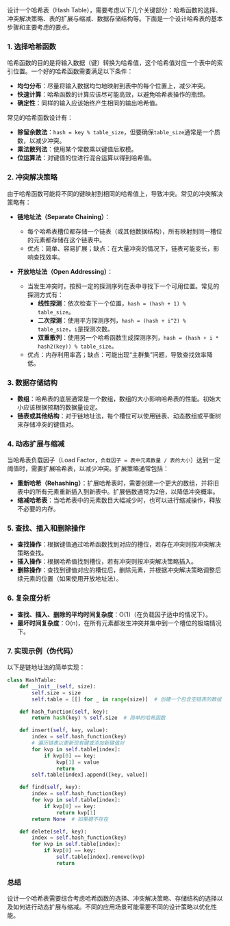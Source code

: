 设计一个哈希表（Hash Table），需要考虑以下几个关键部分：哈希函数的选择、冲突解决策略、表的扩展与缩减、数据存储结构等。下面是一个设计哈希表的基本步骤和主要考虑的要点。

### 1. 选择哈希函数

哈希函数的目的是将输入数据（键）转换为哈希值，这个哈希值对应一个表中的索引位置。一个好的哈希函数需要满足以下条件：
- **均匀分布**：尽量将输入数据均匀地映射到表中的每个位置上，减少冲突。
- **快速计算**：哈希函数的计算应该尽可能高效，以避免哈希表操作的瓶颈。
- **确定性**：同样的输入应该始终产生相同的输出哈希值。

常见的哈希函数设计有：
- **除留余数法**：`hash = key % table_size`，但要确保`table_size`通常是一个质数，以减少冲突。
- **乘法散列法**：使用某个常数乘以键值后取模。
- **位运算法**：对键值的位进行混合运算以得到哈希值。

### 2. 冲突解决策略

由于哈希函数可能将不同的键映射到相同的哈希值上，导致冲突。常见的冲突解决策略有：

- **链地址法（Separate Chaining）**：
  - 每个哈希表槽位都存储一个链表（或其他数据结构），所有映射到同一槽位的元素都存储在这个链表中。
  - 优点：简单、容易扩展；缺点：在大量冲突的情况下，链表可能变长，影响查找效率。
  
- **开放地址法（Open Addressing）**：
  - 当发生冲突时，按照一定的探测序列在表中寻找下一个可用位置。常见的探测方式有：
    - **线性探测**：依次检查下一个位置，`hash = (hash + 1) % table_size`。
    - **二次探测**：使用平方探测序列，`hash = (hash + i^2) % table_size`，`i`是探测次数。
    - **双重散列**：使用另一个哈希函数生成探测序列，`hash = (hash + i * hash2(key)) % table_size`。
  - 优点：内存利用率高；缺点：可能出现“主群集”问题，导致查找效率降低。

### 3. 数据存储结构

- **数组**：哈希表的底层通常是一个数组，数组的大小影响哈希表的性能。初始大小应该根据预期的数据量设定。
- **链表或其他结构**：对于链地址法，每个槽位可以使用链表、动态数组或平衡树来存储冲突的键值对。

### 4. 动态扩展与缩减

当哈希表负载因子（Load Factor，`负载因子 = 表中元素数量 / 表的大小`）达到一定阈值时，需要扩展哈希表，以减少冲突。扩展策略通常包括：
- **重新哈希（Rehashing）**：扩展哈希表时，需要创建一个更大的数组，并将旧表中的所有元素重新插入到新表中。扩展倍数通常为2倍，以降低冲突概率。
- **缩减哈希表**：当哈希表中的元素数目大幅减少时，也可以进行缩减操作，释放不必要的内存。

### 5. 查找、插入和删除操作

- **查找操作**：根据键值通过哈希函数找到对应的槽位，若存在冲突则按冲突解决策略查找。
- **插入操作**：根据哈希值找到槽位，若有冲突则按冲突解决策略插入。
- **删除操作**：查找到键值对应的槽位后，删除元素，并根据冲突解决策略调整后续元素的位置（如果使用开放地址法）。

### 6. 复杂度分析

- **查找、插入、删除的平均时间复杂度**：O(1)（在负载因子适中的情况下）。
- **最坏时间复杂度**：O(n)，在所有元素都发生冲突并集中到一个槽位的极端情况下。

### 7. 实现示例（伪代码）

以下是链地址法的简单实现：

```python
class HashTable:
    def __init__(self, size):
        self.size = size
        self.table = [[] for _ in range(size)]  # 创建一个包含空链表的数组

    def hash_function(self, key):
        return hash(key) % self.size  # 简单的哈希函数

    def insert(self, key, value):
        index = self.hash_function(key)
        # 遍历链表以更新现有键或添加新键值对
        for kvp in self.table[index]:
            if kvp[0] == key:
                kvp[1] = value
                return
        self.table[index].append([key, value])

    def find(self, key):
        index = self.hash_function(key)
        for kvp in self.table[index]:
            if kvp[0] == key:
                return kvp[1]
        return None  # 如果键不存在

    def delete(self, key):
        index = self.hash_function(key)
        for kvp in self.table[index]:
            if kvp[0] == key:
                self.table[index].remove(kvp)
                return
```

### 总结

设计一个哈希表需要综合考虑哈希函数的选择、冲突解决策略、存储结构的选择以及如何进行动态扩展与缩减。不同的应用场景可能需要不同的设计策略以优化性能。